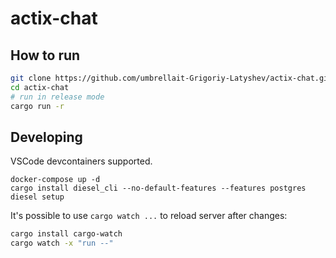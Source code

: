 # actix-chat


## How to run

```bash
git clone https://github.com/umbrellait-Grigoriy-Latyshev/actix-chat.git
cd actix-chat
# run in release mode
cargo run -r 
```

## Developing

VSCode devcontainers supported.

```
docker-compose up -d
cargo install diesel_cli --no-default-features --features postgres
diesel setup
```

It's possible to use `cargo watch ...` to reload server after changes:

```bash
cargo install cargo-watch
cargo watch -x "run --"
```
